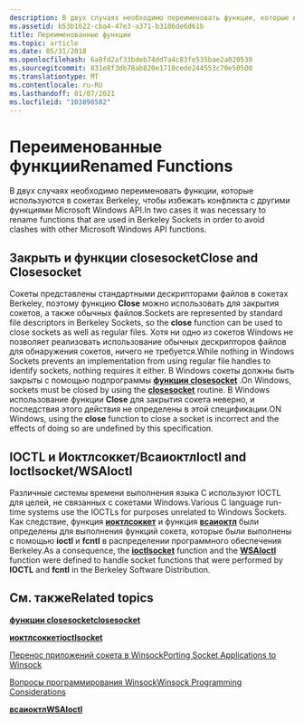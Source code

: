 ```yaml
---
description: В двух случаях необходимо переименовать функции, которые используются в сокетах Berkeley, чтобы избежать конфликта с другими функциями Microsoft Windows API.
ms.assetid: b53b1622-cba4-47e3-a371-b3186de6d61b
title: Переименованные функции
ms.topic: article
ms.date: 05/31/2018
ms.openlocfilehash: 6a8fd2af33bdeb74dd7a4c83fe535bae2a020530
ms.sourcegitcommit: 831e8f3db78ab820e1710cede244553c70e50500
ms.translationtype: MT
ms.contentlocale: ru-RU
ms.lasthandoff: 01/07/2021
ms.locfileid: "103898582"
---
```

# <a name="renamed-functions"></a><span data-ttu-id="61efd-103">Переименованные функции</span><span class="sxs-lookup"><span data-stu-id="61efd-103">Renamed Functions</span></span>

<span data-ttu-id="61efd-104">В двух случаях необходимо переименовать функции, которые используются в сокетах Berkeley, чтобы избежать конфликта с другими функциями Microsoft Windows API.</span><span class="sxs-lookup"><span data-stu-id="61efd-104">In two cases it was necessary to rename functions that are used in Berkeley Sockets in order to avoid clashes with other Microsoft Windows API functions.</span></span>

## <a name="close-and-closesocket"></a><span data-ttu-id="61efd-105">Закрыть и функции closesocket</span><span class="sxs-lookup"><span data-stu-id="61efd-105">Close and Closesocket</span></span>

<span data-ttu-id="61efd-106">Сокеты представлены стандартными дескрипторами файлов в сокетах Berkeley, поэтому функцию **Close** можно использовать для закрытия сокетов, а также обычных файлов.</span><span class="sxs-lookup"><span data-stu-id="61efd-106">Sockets are represented by standard file descriptors in Berkeley Sockets, so the **close** function can be used to close sockets as well as regular files.</span></span> <span data-ttu-id="61efd-107">Хотя ни одно из сокетов Windows не позволяет реализовать использование обычных дескрипторов файлов для обнаружения сокетов, ничего не требуется.</span><span class="sxs-lookup"><span data-stu-id="61efd-107">While nothing in Windows Sockets prevents an implementation from using regular file handles to identify sockets, nothing requires it either.</span></span> <span data-ttu-id="61efd-108">В Windows сокеты должны быть закрыты с помощью подпрограммы [**функции closesocket**](/windows/desktop/api/winsock/nf-winsock-closesocket) .</span><span class="sxs-lookup"><span data-stu-id="61efd-108">On Windows, sockets must be closed by using the [**closesocket**](/windows/desktop/api/winsock/nf-winsock-closesocket) routine.</span></span> <span data-ttu-id="61efd-109">В Windows использование функции **Close** для закрытия сокета неверно, и последствия этого действия не определены в этой спецификации.</span><span class="sxs-lookup"><span data-stu-id="61efd-109">ON Windows, using the **close** function to close a socket is incorrect and the effects of doing so are undefined by this specification.</span></span>

## <a name="ioctl-and-ioctlsocketwsaioctl"></a><span data-ttu-id="61efd-110">IOCTL и Иоктлсоккет/Всаиоктл</span><span class="sxs-lookup"><span data-stu-id="61efd-110">Ioctl and Ioctlsocket/WSAIoctl</span></span>

<span data-ttu-id="61efd-111">Различные системы времени выполнения языка C используют IOCTL для целей, не связанных с сокетами Windows.</span><span class="sxs-lookup"><span data-stu-id="61efd-111">Various C language run-time systems use the IOCTLs for purposes unrelated to Windows Sockets.</span></span> <span data-ttu-id="61efd-112">Как следствие, функция [**иоктлсоккет**](/windows/desktop/api/winsock/nf-winsock-ioctlsocket) и функция [**всаиоктл**](/windows/desktop/api/Winsock2/nf-winsock2-wsaioctl) были определены для выполнения функций сокета, которые были выполнены с помощью **ioctl** и **fcntl** в распределении программного обеспечения Berkeley.</span><span class="sxs-lookup"><span data-stu-id="61efd-112">As a consequence, the [**ioctlsocket**](/windows/desktop/api/winsock/nf-winsock-ioctlsocket) function and the [**WSAIoctl**](/windows/desktop/api/Winsock2/nf-winsock2-wsaioctl) function were defined to handle socket functions that were performed by **IOCTL** and **fcntl** in the Berkeley Software Distribution.</span></span>

## <a name="related-topics"></a><span data-ttu-id="61efd-113">См. также</span><span class="sxs-lookup"><span data-stu-id="61efd-113">Related topics</span></span>

<dl> <dt>

[<span data-ttu-id="61efd-114">**функции closesocket**</span><span class="sxs-lookup"><span data-stu-id="61efd-114">**closesocket**</span></span>](/windows/desktop/api/winsock/nf-winsock-closesocket)
</dt> <dt>

[<span data-ttu-id="61efd-115">**иоктлсоккет**</span><span class="sxs-lookup"><span data-stu-id="61efd-115">**ioctlsocket**</span></span>](/windows/desktop/api/winsock/nf-winsock-ioctlsocket)
</dt> <dt>

[<span data-ttu-id="61efd-116">Перенос приложений сокета в Winsock</span><span class="sxs-lookup"><span data-stu-id="61efd-116">Porting Socket Applications to Winsock</span></span>](porting-socket-applications-to-winsock.md)
</dt> <dt>

[<span data-ttu-id="61efd-117">Вопросы программирования Winsock</span><span class="sxs-lookup"><span data-stu-id="61efd-117">Winsock Programming Considerations</span></span>](winsock-programming-considerations.md)
</dt> <dt>

[<span data-ttu-id="61efd-118">**всаиоктл**</span><span class="sxs-lookup"><span data-stu-id="61efd-118">**WSAIoctl**</span></span>](/windows/desktop/api/Winsock2/nf-winsock2-wsaioctl)
</dt> </dl>

 

 



